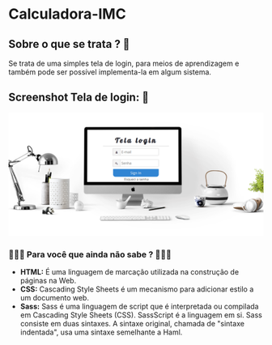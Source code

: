 # Calculadora-IMC
 
## Sobre o que se trata ? 🤔

Se trata de uma simples tela de login, para meios de aprendizagem e também pode ser possível implementa-la em algum sistema.

## Screenshot Tela de login: 📸


![Tela Login](https://github.com/AndersonLima12/tela-login/blob/root/imagens/tela-login.png)

### 👨🏻‍💻 Para você que ainda não sabe ? 👨🏻‍💻

- **HTML:** É uma linguagem de marcação utilizada na construção de páginas na Web.
- **CSS:** Cascading Style Sheets é um mecanismo para adicionar estilo a um documento web.
- **Sass:** Sass é uma linguagem de script que é interpretada ou compilada em Cascading Style Sheets (CSS). SassScript é a linguagem em si. Sass consiste em duas 
sintaxes. A sintaxe original, chamada de "sintaxe indentada", usa uma sintaxe semelhante a Haml.
